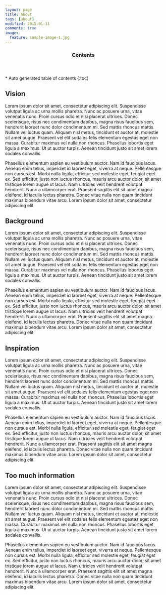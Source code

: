 ```yaml
---
layout: page
title: About
tags: [about]
modified: 2015-01-11
comments: true
image:
  feature: sample-image-1.jpg
---
```


<section id="table-of-contents" class="toc">
  <header>
    <h3>Contents</h3>
  </header>
<div id="drawer" markdown="1">
*  Auto generated table of contents
{:toc}
</div>
</section><!-- /#table-of-contents -->

## Vision

Lorem ipsum dolor sit amet, consectetur adipiscing elit. Suspendisse volutpat ligula ac urna mollis pharetra. Nunc ac posuere urna, vitae venenatis nunc. Proin cursus odio et nisi placerat ultrices. Donec scelerisque, risus nec condimentum dapibus, magna risus faucibus sem, hendrerit laoreet nunc dolor condimentum mi. Sed mattis rhoncus mattis. Nullam vel luctus quam. Aliquam nisl metus, tincidunt et auctor at, molestie sit amet augue. Praesent vel elit sodales felis elementum egestas eget non massa. Curabitur maximus vel nulla non rhoncus. Phasellus lobortis eget ligula a maximus. Ut ut auctor turpis. Aenean tincidunt justo sit amet lorem sodales convallis.

Phasellus elementum sapien eu vestibulum auctor. Nam id faucibus lacus. Aenean enim tellus, imperdiet id laoreet eget, viverra at neque. Pellentesque non cursus est. Morbi nulla ligula, efficitur sed molestie eget, feugiat eget ex. Sed efficitur, justo non luctus rhoncus, mauris arcu auctor dolor, sit amet tristique lorem augue ut lacus. Nam ultricies velit hendrerit volutpat hendrerit. Nunc a ullamcorper erat. Praesent sagittis elit sit amet magna eleifend, id iaculis lectus pharetra. Donec vitae nulla non quam tincidunt maximus bibendum vitae arcu. Lorem ipsum dolor sit amet, consectetur adipiscing elit.

## Background

Lorem ipsum dolor sit amet, consectetur adipiscing elit. Suspendisse volutpat ligula ac urna mollis pharetra. Nunc ac posuere urna, vitae venenatis nunc. Proin cursus odio et nisi placerat ultrices. Donec scelerisque, risus nec condimentum dapibus, magna risus faucibus sem, hendrerit laoreet nunc dolor condimentum mi. Sed mattis rhoncus mattis. Nullam vel luctus quam. Aliquam nisl metus, tincidunt et auctor at, molestie sit amet augue. Praesent vel elit sodales felis elementum egestas eget non massa. Curabitur maximus vel nulla non rhoncus. Phasellus lobortis eget ligula a maximus. Ut ut auctor turpis. Aenean tincidunt justo sit amet lorem sodales convallis.

Phasellus elementum sapien eu vestibulum auctor. Nam id faucibus lacus. Aenean enim tellus, imperdiet id laoreet eget, viverra at neque. Pellentesque non cursus est. Morbi nulla ligula, efficitur sed molestie eget, feugiat eget ex. Sed efficitur, justo non luctus rhoncus, mauris arcu auctor dolor, sit amet tristique lorem augue ut lacus. Nam ultricies velit hendrerit volutpat hendrerit. Nunc a ullamcorper erat. Praesent sagittis elit sit amet magna eleifend, id iaculis lectus pharetra. Donec vitae nulla non quam tincidunt maximus bibendum vitae arcu. Lorem ipsum dolor sit amet, consectetur adipiscing elit.

## Inspiration

Lorem ipsum dolor sit amet, consectetur adipiscing elit. Suspendisse volutpat ligula ac urna mollis pharetra. Nunc ac posuere urna, vitae venenatis nunc. Proin cursus odio et nisi placerat ultrices. Donec scelerisque, risus nec condimentum dapibus, magna risus faucibus sem, hendrerit laoreet nunc dolor condimentum mi. Sed mattis rhoncus mattis. Nullam vel luctus quam. Aliquam nisl metus, tincidunt et auctor at, molestie sit amet augue. Praesent vel elit sodales felis elementum egestas eget non massa. Curabitur maximus vel nulla non rhoncus. Phasellus lobortis eget ligula a maximus. Ut ut auctor turpis. Aenean tincidunt justo sit amet lorem sodales convallis.

Phasellus elementum sapien eu vestibulum auctor. Nam id faucibus lacus. Aenean enim tellus, imperdiet id laoreet eget, viverra at neque. Pellentesque non cursus est. Morbi nulla ligula, efficitur sed molestie eget, feugiat eget ex. Sed efficitur, justo non luctus rhoncus, mauris arcu auctor dolor, sit amet tristique lorem augue ut lacus. Nam ultricies velit hendrerit volutpat hendrerit. Nunc a ullamcorper erat. Praesent sagittis elit sit amet magna eleifend, id iaculis lectus pharetra. Donec vitae nulla non quam tincidunt maximus bibendum vitae arcu. Lorem ipsum dolor sit amet, consectetur adipiscing elit.

## Too much information

Lorem ipsum dolor sit amet, consectetur adipiscing elit. Suspendisse volutpat ligula ac urna mollis pharetra. Nunc ac posuere urna, vitae venenatis nunc. Proin cursus odio et nisi placerat ultrices. Donec scelerisque, risus nec condimentum dapibus, magna risus faucibus sem, hendrerit laoreet nunc dolor condimentum mi. Sed mattis rhoncus mattis. Nullam vel luctus quam. Aliquam nisl metus, tincidunt et auctor at, molestie sit amet augue. Praesent vel elit sodales felis elementum egestas eget non massa. Curabitur maximus vel nulla non rhoncus. Phasellus lobortis eget ligula a maximus. Ut ut auctor turpis. Aenean tincidunt justo sit amet lorem sodales convallis.

Phasellus elementum sapien eu vestibulum auctor. Nam id faucibus lacus. Aenean enim tellus, imperdiet id laoreet eget, viverra at neque. Pellentesque non cursus est. Morbi nulla ligula, efficitur sed molestie eget, feugiat eget ex. Sed efficitur, justo non luctus rhoncus, mauris arcu auctor dolor, sit amet tristique lorem augue ut lacus. Nam ultricies velit hendrerit volutpat hendrerit. Nunc a ullamcorper erat. Praesent sagittis elit sit amet magna eleifend, id iaculis lectus pharetra. Donec vitae nulla non quam tincidunt maximus bibendum vitae arcu. Lorem ipsum dolor sit amet, consectetur adipiscing elit.
